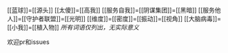 [[蓝球]]=[[源头]]
[[太傻]]=[[高我]]
[[服务自我]]=[[阴谋集团]]=[[黑暗]]
[[服务他人]]=[[守护者联盟]]=[[光明]]
[[维度]]=[[密度]]=[[振动]]=[[视角]]
[[大脑病毒]]=[[小我]]=[[植入物]]
*所有词语仅列出，无实际意义*

欢迎pr和issues